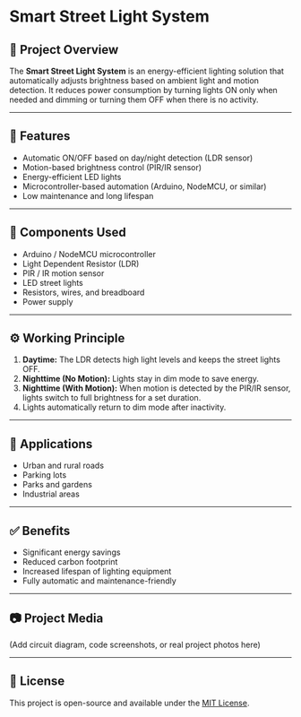 # Smart Street Light System

## 📌 Project Overview
The **Smart Street Light System** is an energy-efficient lighting solution that automatically adjusts brightness based on ambient light and motion detection. It reduces power consumption by turning lights ON only when needed and dimming or turning them OFF when there is no activity.

---

## 🚀 Features
- Automatic ON/OFF based on day/night detection (LDR sensor)
- Motion-based brightness control (PIR/IR sensor)
- Energy-efficient LED lights
- Microcontroller-based automation (Arduino, NodeMCU, or similar)
- Low maintenance and long lifespan

---

## 🔧 Components Used
- Arduino / NodeMCU microcontroller
- Light Dependent Resistor (LDR)
- PIR / IR motion sensor
- LED street lights
- Resistors, wires, and breadboard
- Power supply

---

## ⚙️ Working Principle
1. **Daytime:** The LDR detects high light levels and keeps the street lights OFF.
2. **Nighttime (No Motion):** Lights stay in dim mode to save energy.
3. **Nighttime (With Motion):** When motion is detected by the PIR/IR sensor, lights switch to full brightness for a set duration.
4. Lights automatically return to dim mode after inactivity.

---

## 📍 Applications
- Urban and rural roads
- Parking lots
- Parks and gardens
- Industrial areas

---

## ✅ Benefits
- Significant energy savings
- Reduced carbon footprint
- Increased lifespan of lighting equipment
- Fully automatic and maintenance-friendly

---

## 📷 Project Media
(Add circuit diagram, code screenshots, or real project photos here)

---

## 📜 License
This project is open-source and available under the [MIT License](LICENSE).

